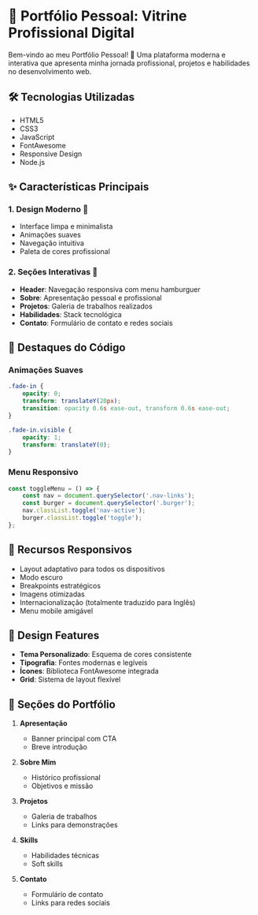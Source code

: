 # 🎨 Portfólio Pessoal: Vitrine Profissional Digital

Bem-vindo ao meu Portfólio Pessoal! 👋 Uma plataforma moderna e interativa que apresenta minha jornada profissional, projetos e habilidades no desenvolvimento web.

## 🛠️ Tecnologias Utilizadas

- HTML5
- CSS3
- JavaScript
- FontAwesome
- Responsive Design
- Node.js

## ✨ Características Principais

### 1. Design Moderno 🎯
- Interface limpa e minimalista
- Animações suaves
- Navegação intuitiva
- Paleta de cores profissional

### 2. Seções Interativas 💫
- **Header**: Navegação responsiva com menu hamburguer
- **Sobre**: Apresentação pessoal e profissional
- **Projetos**: Galeria de trabalhos realizados
- **Habilidades**: Stack tecnológica
- **Contato**: Formulário de contato e redes sociais


## 🎯 Destaques do Código

### Animações Suaves
```css
.fade-in {
    opacity: 0;
    transform: translateY(20px);
    transition: opacity 0.6s ease-out, transform 0.6s ease-out;
}

.fade-in.visible {
    opacity: 1;
    transform: translateY(0);
}
```

### Menu Responsivo
```javascript
const toggleMenu = () => {
    const nav = document.querySelector('.nav-links');
    const burger = document.querySelector('.burger');
    nav.classList.toggle('nav-active');
    burger.classList.toggle('toggle');
};
```

## 📱 Recursos Responsivos

- Layout adaptativo para todos os dispositivos
- Modo escuro
- Breakpoints estratégicos
- Imagens otimizadas
- Internacionalização (totalmente traduzido para Inglês)
- Menu mobile amigável

## 🎨 Design Features

- **Tema Personalizado**: Esquema de cores consistente
- **Tipografia**: Fontes modernas e legíveis
- **Ícones**: Biblioteca FontAwesome integrada
- **Grid**: Sistema de layout flexível

## 💼 Seções do Portfólio

1. **Apresentação**
   - Banner principal com CTA
   - Breve introdução

2. **Sobre Mim**
   - Histórico profissional
   - Objetivos e missão

3. **Projetos**
   - Galeria de trabalhos
   - Links para demonstrações

4. **Skills**
   - Habilidades técnicas
   - Soft skills

5. **Contato**
   - Formulário de contato
   - Links para redes sociais
